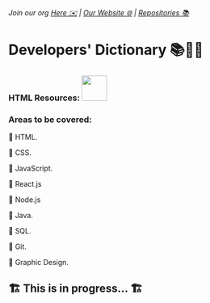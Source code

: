 ###### Join our org [Here ✉️](https://github.com/App-Choreography/Get-An-Invite/issues/new?assignees=CodingSpecies&labels=Organisation+Invite%21+%F0%9F%93%A8&template=please-can-i-join-this-organisation------.md&title=Please+Can+I+Join+This+Organisation%3F+%F0%9F%A5%BA%F0%9F%99%8F") | [Our Website 🌐](https://app-choreography.github.io/) | [Repositories 📚](https://github.com/orgs/App-Choreography/repositories)

# Developers' Dictionary 📚🔎🌐

### HTML Resources: <img src="https://www.mahdiarmansouri.ir/intense/assets/img/htmlIcon.png" height=50 />


### Areas to be covered:

📌 HTML.

📌 CSS.

📌 JavaScript.

📌 React.js

📌 Node.js

📌 Java.

📌 SQL.

📌 Git.

📌 Graphic Design.

## 🏗️ This is in progress... 🏗️
